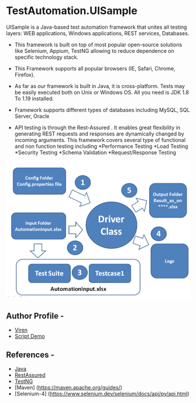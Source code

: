 # TestAutomation.UISample

UISample is a Java-based test automation framework that unites all testing layers: WEB applications, Windows applications, REST services, Databases.

* This framework is built on top of most popular open-source solutions like Selenium, Appium, TestNG allowing to reduce dependence on specific technology stack.

* This Framework supports all popular browsers (IE, Safari, Chrome, Firefox).

* As far as our framework is built in Java, it is cross-platform. Tests may be easily executed both on Unix or Windows OS. All you need is JDK 1.8 To 1.19 installed.

* Framework supports different types of databases including MySQL, SQL Server, Oracle 

* API testing is through the Rest-Assured . It enables great flexibility in generating REST requests and responses are dynamically changed by incoming arguments. This framework covers several type of functional and non function testing including 
  *Performance Testing
  *Load Testing
  *Security Testing 
  *Schema Validation 
  *Request/Response Testing 
  

![Alt text](https://github.com/codeMightyNotFound404/TestAutomation.UISample/blob/main/HybridFramework.png "FrameWork Overview")


## Author Profile - 
* [Viren](https://www.linkedin.com/in/viren-tiwari-734b9b85/)
* [Script Demo](https://github.com/codeMightyNotFound404/TestAutomation.UISample/blob/main/src/test/java/driverScripts/sample/UISample.java)



## References - 
* [Java](https://docs.oracle.com/javase/8/docs/)
* [RestAssured](https://www.javadoc.io/doc/io.rest-assured/rest-assured/latest/io/restassured/RestAssured.html)
* [TestNG](https://testng.org/doc/documentation-main.html)
* [Maven] (https://maven.apache.org/guides/)
* [Selenium-4] (https://www.selenium.dev/selenium/docs/api/py/api.html)
